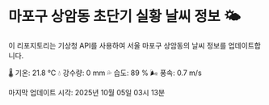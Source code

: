 
# 마포구 상암동 초단기 실황 날씨 정보 🌤️

이 리포지토리는 기상청 API를 사용하여 서울 마포구 상암동의 날씨 정보를 업데이트합니다. 

🌡️ 기온: 21.8 ℃
💧 강수량: 0 mm
💦 습도: 89 %
🌬️ 풍속: 0.7 m/s

마지막 업데이트 시각: 2025년 10월 05일 03시 13분    
